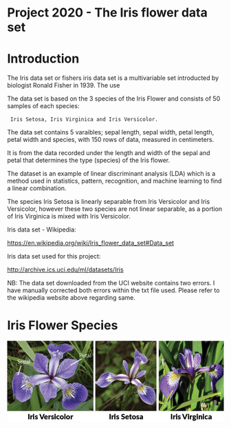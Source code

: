 # Project 2020 - The Iris flower data set 


# Introduction 

The Iris data set or fishers iris data set is a multivariable set introducted by biologist Ronald Fisher in 1939. The use


The data set is based on the 3 species of the Iris Flower and consists of 50 samples of each species: 


     Iris Setosa, Iris Virginica and Iris Versicolor. 


The data set contains 5 varaibles; sepal length, sepal width, petal length, petal width and species, with 150 rows of data, measured in centimeters. 


It is from the data recorded under the length and width of the sepal and petal that determines the type (species) of the Iris flower.


The dataset is an example of linear discriminant analysis (LDA) which is a method used in statistics,  pattern, recognition, and machine learning to find a linear combination. 

The species Iris Setosa is linearly separable from Iris Versicolor and Iris Versicolor, however these two species are not linear separable, as a portion of Iris Virginica is mixed with Iris Versicolor. 



Iris data set - Wikipedia:

https://en.wikipedia.org/wiki/Iris_flower_data_set#Data_set

Iris data set used for this project: 

http://archive.ics.uci.edu/ml/datasets/Iris


NB: The data set downloaded from the UCI website contains two errors. I have manually corrected both errors within the txt file used. Please refer to the wikipedia website above regarding same.  


# Iris Flower Species 
![](image.jpg)

 










